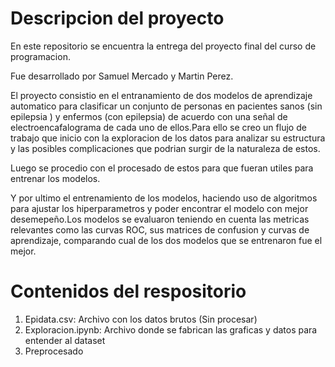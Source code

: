 # Descripcion del proyecto
En este repositorio se encuentra la entrega del proyecto final del curso de programacion.

Fue desarrollado por Samuel Mercado y Martin Perez.

El proyecto consistio en el entranamiento de dos modelos de aprendizaje automatico para clasificar un conjunto de personas en pacientes sanos (sin epilepsia ) y enfermos (con epilepsia) de acuerdo con una señal de electroencafalograma de cada uno de ellos.Para ello se creo un flujo de trabajo que inicio con la exploracion de los datos para analizar su estructura y las posibles complicaciones que podrian surgir de la naturaleza de estos.
 
Luego se procedio con el procesado de estos para que fueran utiles para entrenar los modelos.

Y por ultimo el entrenamiento de los modelos, haciendo uso de algoritmos para ajustar los hiperparametros y poder encontrar el modelo con mejor desemepeño.Los modelos se evaluaron teniendo en cuenta las metricas relevantes como las curvas ROC, sus matrices de confusion y curvas de aprendizaje, comparando cual de los dos modelos que se entrenaron fue el mejor.

# Contenidos del respositorio
1. Epidata.csv: Archivo con los datos brutos (Sin procesar)
2. Exploracion.ipynb: Archivo donde se fabrican las graficas y datos para entender al dataset
3. Preprocesado
